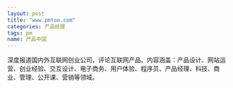 ```yaml
---
layout: post
title: "www.pmtoo.com"
categories: 产品经理
tags: pm
name: 产品中国
---
```


深度报道国内外互联网创业公司，评论互联网产品。内容<!--break-->涵盖：产品设计、网站运营、创业经验、交互设计、电子商务、用户体验、程序员、产品经理、科技、商业、管理、公开课、营销等领域。

